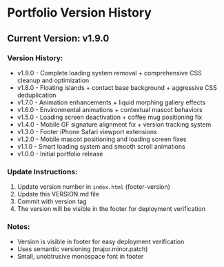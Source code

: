# Portfolio Version History

## Current Version: v1.9.0

### Version History:
- v1.9.0 - Complete loading system removal + comprehensive CSS cleanup and optimization
- v1.8.0 - Floating islands + contact base background + aggressive CSS deduplication  
- v1.7.0 - Animation enhancements + liquid morphing gallery effects
- v1.6.0 - Environmental animations + contextual mascot behaviors
- v1.5.0 - Loading screen deactivation + coffee mug positioning fix
- v1.4.0 - Mobile GF signature alignment fix + version tracking system
- v1.3.0 - Footer iPhone Safari viewport extensions
- v1.2.0 - Mobile mascot positioning and loading screen fixes
- v1.1.0 - Smart loading system and smooth scroll animations
- v1.0.0 - Initial portfolio release

### Update Instructions:
1. Update version number in `index.html` (footer-version)
2. Update this VERSION.md file
3. Commit with version tag
4. The version will be visible in the footer for deployment verification

### Notes:
- Version is visible in footer for easy deployment verification
- Uses semantic versioning (major.minor.patch)
- Small, unobtrusive monospace font in footer
